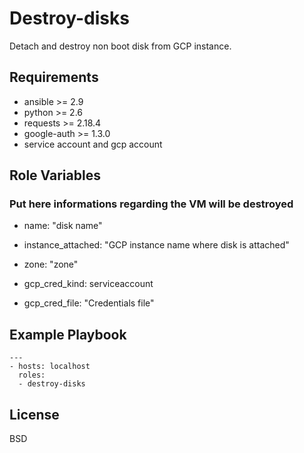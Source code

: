 Destroy-disks
=========

Detach and destroy non boot disk from GCP instance.

Requirements
------------

* ansible >= 2.9
* python >= 2.6
* requests >= 2.18.4
* google-auth >= 1.3.0
* service account and gcp account

Role Variables
--------------

### Put here informations regarding the VM will be destroyed


* name: "disk name"

* instance_attached: "GCP instance name where disk is attached"

* zone: "zone"

* gcp_cred_kind: serviceaccount

* gcp_cred_file: "Credentials file"

Example Playbook
----------------
```
---
- hosts: localhost
  roles:
  - destroy-disks
```
License
-------

BSD
